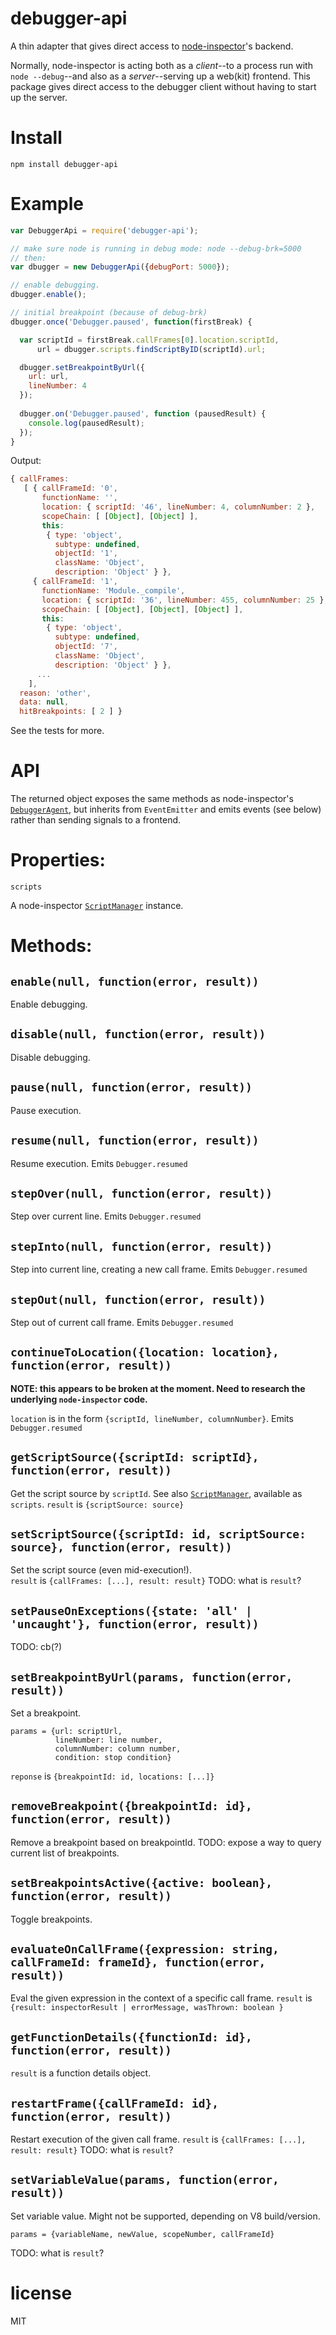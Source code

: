 # debugger-api

A thin adapter that gives direct access to [node-inspector][1]'s backend.

Normally, node-inspector is acting both as a *client*--to a process run with `node --debug`--and
also as a *server*--serving up a web(kit) frontend.  This package gives direct access to the debugger
client without having to start up the server.

[1]:https://github.com/node-inspector/node-inspector

# Install

`npm install debugger-api`

# Example

```javascript
var DebuggerApi = require('debugger-api');

// make sure node is running in debug mode: node --debug-brk=5000
// then:
var dbugger = new DebuggerApi({debugPort: 5000});

// enable debugging.
dbugger.enable();

// initial breakpoint (because of debug-brk)
dbugger.once('Debugger.paused', function(firstBreak) {

  var scriptId = firstBreak.callFrames[0].location.scriptId,
      url = dbugger.scripts.findScriptByID(scriptId).url;

  dbugger.setBreakpointByUrl({
    url: url,
    lineNumber: 4
  });
  
  dbugger.on('Debugger.paused', function (pausedResult) {
    console.log(pausedResult);
  });
}
```

Output:

```javascript
{ callFrames:
   [ { callFrameId: '0',
       functionName: '',
       location: { scriptId: '46', lineNumber: 4, columnNumber: 2 },
       scopeChain: [ [Object], [Object] ],
       this:
        { type: 'object',
          subtype: undefined,
          objectId: '1',
          className: 'Object',
          description: 'Object' } },
     { callFrameId: '1',
       functionName: 'Module._compile',
       location: { scriptId: '36', lineNumber: 455, columnNumber: 25 },
       scopeChain: [ [Object], [Object], [Object] ],
       this:
        { type: 'object',
          subtype: undefined,
          objectId: '7',
          className: 'Object',
          description: 'Object' } },
      ...
    ],
  reason: 'other',
  data: null,
  hitBreakpoints: [ 2 ] }

```


See the tests for more.


# API

The returned object exposes the same methods as node-inspector's [`DebuggerAgent`][3], but
inherits from `EventEmitter` and emits events (see below) rather than sending signals to
a frontend.

[3]:https://github.com/node-inspector/node-inspector/blob/00e0d20a5dcdf3f1d56efb10b9630721b2e72c52/lib/DebuggerAgent.js

# Properties:

`scripts`

A node-inspector [`ScriptManager`][2] instance.

[2]:https://github.com/node-inspector/node-inspector/blob/00e0d20a5dcdf3f1d56efb10b9630721b2e72c52/lib/ScriptManager.js

# Methods:

## `enable(null, function(error, result))`

Enable debugging.

## `disable(null, function(error, result))`

Disable debugging.

## `pause(null, function(error, result))`

Pause execution.

## `resume(null, function(error, result))`

Resume execution.
Emits `Debugger.resumed`

## `stepOver(null, function(error, result))`

Step over current line.
Emits `Debugger.resumed`

## `stepInto(null, function(error, result))`

Step into current line, creating a new call frame.
Emits `Debugger.resumed`

## `stepOut(null, function(error, result))`

Step out of current call frame.
Emits `Debugger.resumed`

## `continueToLocation({location: location}, function(error, result))`

**NOTE: this appears to be broken at the moment.  Need to research
the underlying `node-inspector` code.**

`location` is in the form `{scriptId, lineNumber, columnNumber}`.
Emits `Debugger.resumed`

## `getScriptSource({scriptId: scriptId}, function(error, result))`

Get the script source by `scriptId`.  See also [`ScriptManager`][2], available as `scripts`.
`result` is  `{scriptSource: source}`

## `setScriptSource({scriptId: id, scriptSource: source}, function(error, result))`

Set the script source (even mid-execution!).  
`result` is `{callFrames: [...], result: result}`
TODO: what is `result`?

## `setPauseOnExceptions({state: 'all' | 'uncaught'}, function(error, result))`

TODO: cb(?)

## `setBreakpointByUrl(params, function(error, result))`

Set a breakpoint.
```
params = {url: scriptUrl,
          lineNumber: line number,
          columnNumber: column number,
          condition: stop condition}
```
`reponse` is `{breakpointId: id, locations: [...]}`

## `removeBreakpoint({breakpointId: id}, function(error, result))`

Remove a breakpoint based on breakpointId.
TODO: expose a way to query current list of breakpoints.

## `setBreakpointsActive({active: boolean}, function(error, result))`

Toggle breakpoints.

## `evaluateOnCallFrame({expression: string, callFrameId: frameId}, function(error, result))`

Eval the given expression in the context of a specific call frame.
`result` is `{result: inspectorResult | errorMessage, wasThrown: boolean }`

## `getFunctionDetails({functionId: id}, function(error, result))`

`result` is a function details object.

## `restartFrame({callFrameId: id}, function(error, result))`

Restart execution of the given call frame.
`result` is `{callFrames: [...], result: result}`
TODO: what is `result`?

## `setVariableValue(params, function(error, result))`

Set variable value.  Might not be supported, depending on V8 build/version.
```
params = {variableName, newValue, scopeNumber, callFrameId}
```
TODO: what is `result`?

# license

MIT
